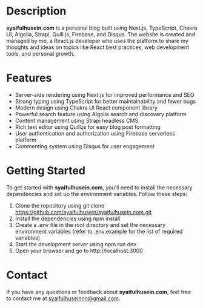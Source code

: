 # Description
__syaifulhusein.com__ is a personal blog built using Next.js, TypeScript, Chakra UI, Algolia, Strapi, Quill.js, Firebase, and Disqus. The website is created and managed by me, a React.js developer who uses the platform to share my thoughts and ideas on topics like React best practices, web development tools, and personal growth.
# Features
- Server-side rendering using Next.js for improved performance and SEO
- Strong typing using TypeScript for better maintainability and fewer bugs
- Modern design using Chakra UI React component library
- Powerful search feature using Algolia search and discovery platform
- Content management using Strapi headless CMS
- Rich text editor using Quill.js for easy blog post formatting
- User authentication and authorization using Firebase serverless platform
- Commenting system using Disqus for user engagement
# Getting Started
To get started with __syaifulhusein.com__, you'll need to install the necessary dependencies and set up the environment variables. Follow these steps:

1. Clone the repository using git clone https://github.com/syaifulhusein/syaifulhusein.com.git
2. Install the dependencies using npm install
3. Create a .env file in the root directory and set the necessary environment variables (refer to .env.example for the list of required variables)
4. Start the development server using npm run dev
5. Open your browser and go to http://localhost:3000
# Contact
If you have any questions or feedback about __syaifulhusein.com__, feel free to contact me at syaifulhuseinnn@gmail.com.



